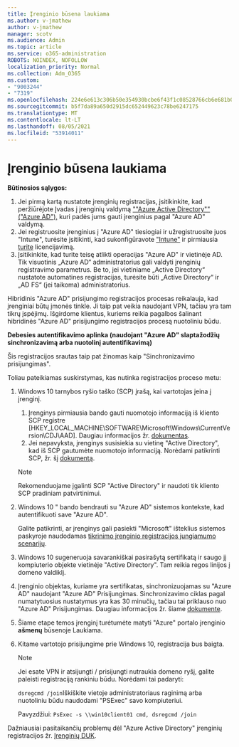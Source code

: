 ```yaml
---
title: Įrenginio būsena laukiama
ms.author: v-jmathew
author: v-jmathew
manager: scotv
ms.audience: Admin
ms.topic: article
ms.service: o365-administration
ROBOTS: NOINDEX, NOFOLLOW
localization_priority: Normal
ms.collection: Adm_O365
ms.custom:
- "9003244"
- "7319"
ms.openlocfilehash: 224e6e613c306b50e354930bcbe6f43f1c08528766cb6e681b0e9826b2d55a4d
ms.sourcegitcommit: b5f7da89a650d2915dc652449623c78be6247175
ms.translationtype: MT
ms.contentlocale: lt-LT
ms.lasthandoff: 08/05/2021
ms.locfileid: "53914011"
---
```

# <a name="device-in-pending-state"></a>Įrenginio būsena laukiama

**Būtinosios sąlygos:**

1. Jei pirmą kartą nustatote įrenginių registracijas, įsitikinkite, kad peržiūrėjote Įvadas į įrenginių valdymą [""Azure Active Directory"" ("Azure AD"),](https://docs.microsoft.com/azure/active-directory/devices/overview?WT.mc_id=Portal-Microsoft_Azure_Support) kuri padės jums gauti įrenginius pagal "Azure AD" valdymą.
2. Jei registruosite įrenginius į "Azure AD" tiesiogiai ir užregistruosite juos "Intune", turėsite įsitikinti, kad sukonfigūravote ["Intune"](https://docs.microsoft.com/mem/intune/enrollment/device-enrollment?WT.mc_id=Portal-Microsoft_Azure_Support) ir pirmiausia [turite](https://docs.microsoft.com/mem/intune/fundamentals/licenses-assign?WT.mc_id=Portal-Microsoft_Azure_Support) licencijavimą.
3. Įsitikinkite, kad turite teisę atlikti operacijas "Azure AD" ir vietinėje AD. Tik visuotinis „Azure AD“ administratorius gali valdyti įrenginių registravimo parametrus. Be to, jei vietiniame „Active Directory“ nustatote automatines registracijas, turėsite būti „Active Directory“ ir „AD FS“ (jei taikoma) administratorius.

Hibridinis "Azure AD" prisijungimo registracijos procesas reikalauja, kad įrenginiai būtų įmonės tinkle. Ji taip pat veikia naudojant VPN, tačiau yra tam tikrų įspėjimų. Išgirdome klientus, kuriems reikia pagalbos šalinant hibridinės "Azure AD" prisijungimo registracijos procesą nuotoliniu būdu.

**Debesies autentifikavimo aplinka (naudojant "Azure AD" slaptažodžių sinchronizavimą arba nuotolinį autentifikavimą)**

Šis registracijos srautas taip pat žinomas kaip "Sinchronizavimo prisijungimas".

Toliau pateikiamas suskirstymas, kas nutinka registracijos proceso metu:

1. Windows 10 tarnybos ryšio taško (SCP) įrašą, kai vartotojas įeina į įrenginį.

    1. Įrenginys pirmiausia bando gauti nuomotojo informaciją iš kliento SCP registre [HKEY_LOCAL_MACHINE\SOFTWARE\Microsoft\Windows\CurrentVersion\CDJ\AAD]. Daugiau informacijos žr. [dokumentas](https://docs.microsoft.com/azure/active-directory/devices/hybrid-azuread-join-control).
    1. Jei nepavyksta, įrenginys susisiekia su vietinę "Active Directory", kad iš SCP gautumėte nuomotojo informaciją. Norėdami patikrinti SCP, žr. šį [dokumentą](https://docs.microsoft.com/azure/active-directory/devices/hybrid-azuread-join-manual#configure-a-service-connection-point).

    > [!NOTE]
    > Rekomenduojame įgalinti SCP "Active Directory" ir naudoti tik kliento SCP pradiniam patvirtinimui.

2. Windows 10 " bando bendrauti su "Azure AD" sistemos kontekste, kad autentifikuoti save "Azure AD".

    Galite patikrinti, ar įrenginys gali pasiekti "Microsoft" išteklius sistemos paskyroje naudodamas [tikrinimo įrenginio registracijos jungiamumo scenarijų](https://gallery.technet.microsoft.com/Test-Device-Registration-3dc944c0).

3. Windows 10 sugeneruoja savarankiškai pasirašytą sertifikatą ir saugo jį kompiuterio objekte vietinėje "Active Directory". Tam reikia regos linijos į domeno valdiklį.

4. Įrenginio objektas, kuriame yra sertifikatas, sinchronizuojamas su "Azure AD" naudojant "Azure AD" Prisijungimas. Sinchronizavimo ciklas pagal numatytuosius nustatymus yra kas 30 minučių, tačiau tai priklauso nuo "Azure AD" Prisijungimas. Daugiau informacijos žr. šiame [dokumente](https://docs.microsoft.com/azure/active-directory/hybrid/how-to-connect-sync-configure-filtering#organizational-unitbased-filtering).

5. Šiame etape temos įrenginį turėtumėte matyti "Azure" portalo įrenginio **ašmenų** būsenoje Laukiama.

6. Kitame vartotojo prisijungime prie Windows 10, registracija bus baigta.

    > [!NOTE]
    > Jei esate VPN ir atsijungti / prisijungti nutraukia domeno ryšį, galite paleisti registraciją rankiniu būdu. Norėdami tai padaryti:
    >
    > `dsregcmd /join`Iškiškite vietoje administratoriaus raginimą arba nuotoliniu būdu naudodami "PSExec" savo kompiuteriui.
    >
    > Pavyzdžiui: `PsExec -s \\win10client01 cmd, dsregcmd /join`

Dažniausiai pasitaikančių problemų dėl "Azure Active Directory" įrenginių registracijos žr. [Įrenginių DUK](https://docs.microsoft.com/azure/active-directory/devices/faq).
